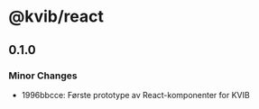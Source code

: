 # @kvib/react

## 0.1.0

### Minor Changes

- 1996bbcce: Første prototype av React-komponenter for KVIB
